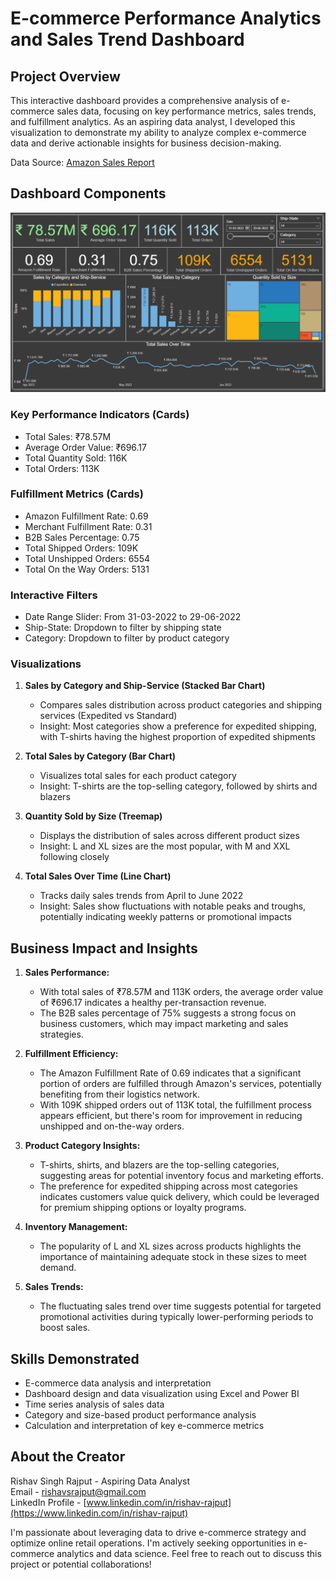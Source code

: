# E-commerce Performance Analytics and Sales Trend Dashboard

## Project Overview
This interactive dashboard provides a comprehensive analysis of e-commerce sales data, focusing on key performance metrics, sales trends, and fulfillment analytics. As an aspiring data analyst, I developed this visualization to demonstrate my ability to analyze complex e-commerce data and derive actionable insights for business decision-making.

Data Source: [Amazon Sales Report](https://www.kaggle.com/datasets/arpit2712/amazonsalesreport)

## Dashboard Components
![Dashboard Preview](ecommerce_sales_forecasting.png)

### Key Performance Indicators (Cards)
- Total Sales: ₹78.57M
- Average Order Value: ₹696.17
- Total Quantity Sold: 116K
- Total Orders: 113K

### Fulfillment Metrics (Cards)
- Amazon Fulfillment Rate: 0.69
- Merchant Fulfillment Rate: 0.31
- B2B Sales Percentage: 0.75
- Total Shipped Orders: 109K
- Total Unshipped Orders: 6554
- Total On the Way Orders: 5131

### Interactive Filters
- Date Range Slider: From 31-03-2022 to 29-06-2022
- Ship-State: Dropdown to filter by shipping state
- Category: Dropdown to filter by product category

### Visualizations

1. **Sales by Category and Ship-Service (Stacked Bar Chart)**
   - Compares sales distribution across product categories and shipping services (Expedited vs Standard)
   - Insight: Most categories show a preference for expedited shipping, with T-shirts having the highest proportion of expedited shipments

2. **Total Sales by Category (Bar Chart)**
   - Visualizes total sales for each product category
   - Insight: T-shirts are the top-selling category, followed by shirts and blazers

3. **Quantity Sold by Size (Treemap)**
   - Displays the distribution of sales across different product sizes
   - Insight: L and XL sizes are the most popular, with M and XXL following closely

4. **Total Sales Over Time (Line Chart)**
   - Tracks daily sales trends from April to June 2022
   - Insight: Sales show fluctuations with notable peaks and troughs, potentially indicating weekly patterns or promotional impacts

## Business Impact and Insights

1. **Sales Performance:**
   - With total sales of ₹78.57M and 113K orders, the average order value of ₹696.17 indicates a healthy per-transaction revenue.
   - The B2B sales percentage of 75% suggests a strong focus on business customers, which may impact marketing and sales strategies.

2. **Fulfillment Efficiency:**
   - The Amazon Fulfillment Rate of 0.69 indicates that a significant portion of orders are fulfilled through Amazon's services, potentially benefiting from their logistics network.
   - With 109K shipped orders out of 113K total, the fulfillment process appears efficient, but there's room for improvement in reducing unshipped and on-the-way orders.

3. **Product Category Insights:**
   - T-shirts, shirts, and blazers are the top-selling categories, suggesting areas for potential inventory focus and marketing efforts.
   - The preference for expedited shipping across most categories indicates customers value quick delivery, which could be leveraged for premium shipping options or loyalty programs.

4. **Inventory Management:**
   - The popularity of L and XL sizes across products highlights the importance of maintaining adequate stock in these sizes to meet demand.

5. **Sales Trends:**
   - The fluctuating sales trend over time suggests potential for targeted promotional activities during typically lower-performing periods to boost sales.

## Skills Demonstrated
- E-commerce data analysis and interpretation
- Dashboard design and data visualization using Excel and Power BI
- Time series analysis of sales data
- Category and size-based product performance analysis
- Calculation and interpretation of key e-commerce metrics

## About the Creator  
Rishav Singh Rajput - Aspiring Data Analyst  
Email - rishavsrajput@gmail.com  
LinkedIn Profile - [www.linkedin.com/in/rishav-rajput](https://www.linkedin.com/in/rishav-rajput)

I'm passionate about leveraging data to drive e-commerce strategy and optimize online retail operations. I'm actively seeking opportunities in e-commerce analytics and data science. Feel free to reach out to discuss this project or potential collaborations!
